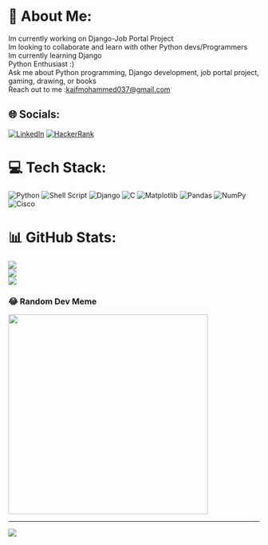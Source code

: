 # 💫 About Me:
Im currently working on Django-Job Portal Project<br>Im looking to collaborate and learn with other Python devs/Programmers<br>Im currently learning Django<br>Python Enthusiast :)<br>Ask me about Python programming, Django development, job portal project, gaming, drawing, or books<br>Reach out to me :kaifmohammed037@gmail.com<br>


## 🌐 Socials:
[![LinkedIn](https://img.shields.io/badge/LinkedIn-%230077B5.svg?logo=linkedin&logoColor=white)](https://linkedin.com/in/mohammed-kaif-a7793923a)
[![HackerRank](https://img.shields.io/badge/HackerRank-kaifmohammed037-green)](https://www.hackerrank.com/profile/kaifmohammed037)

# 💻 Tech Stack:
![Python](https://img.shields.io/badge/python-3670A0?style=for-the-badge&logo=python&logoColor=ffdd54) ![Shell Script](https://img.shields.io/badge/shell_script-%23121011.svg?style=for-the-badge&logo=gnu-bash&logoColor=white) ![Django](https://img.shields.io/badge/django-%23092E20.svg?style=for-the-badge&logo=django&logoColor=white) ![C](https://img.shields.io/badge/c-%2300599C.svg?style=for-the-badge&logo=c&logoColor=white) ![Matplotlib](https://img.shields.io/badge/Matplotlib-%23ffffff.svg?style=for-the-badge&logo=Matplotlib&logoColor=black) ![Pandas](https://img.shields.io/badge/pandas-%23150458.svg?style=for-the-badge&logo=pandas&logoColor=white) ![NumPy](https://img.shields.io/badge/numpy-%23013243.svg?style=for-the-badge&logo=numpy&logoColor=white) ![Cisco](https://img.shields.io/badge/cisco-%23049fd9.svg?style=for-the-badge&logo=cisco&logoColor=black)
# 📊 GitHub Stats:
![](https://github-readme-stats.vercel.app/api?username=MohammedKaif037&theme=dark&hide_border=false&include_all_commits=false&count_private=false)<br/>
![](https://github-readme-streak-stats.herokuapp.com/?user=MohammedKaif037&theme=dark&hide_border=false)<br/>
![](https://github-readme-stats.vercel.app/api/top-langs/?username=MohammedKaif037&theme=dark&hide_border=false&include_all_commits=false&count_private=false&layout=compact)

### 😂 Random Dev Meme
<img src='https://preview.redd.it/va91go15ogyc1.png?width=1080&crop=smart&auto=webp&s=224bc03863b09bdd9456bb1631dd3df446a39482' style="height: 400px;"/>

---
[![](https://visitcount.itsvg.in/api?id=MohammedKaif037&icon=0&color=0)](https://visitcount.itsvg.in)

<!-- Proudly created with GPRM ( https://gprm.itsvg.in ) -->
